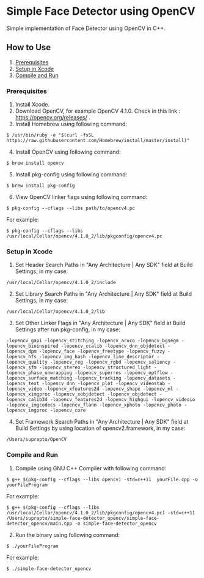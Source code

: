 # Simple Face Detector using OpenCV
Simple implementation of Face Detector using OpenCV in C++.

## How to Use
1. [Prerequisites](#prerequisites)
2. [Setup in Xcode](#setup-in-xcode)
3. [Compile and Run](#compile-and-run)

### Prerequisites
1. Install Xcode.
2. Download OpenCV, for example OpenCV 4.1.0. Check in this link : https://opencv.org/releases/ .
3. Install Homebrew using following command:
```
$ /usr/bin/ruby -e "$(curl -fsSL https://raw.githubusercontent.com/Homebrew/install/master/install)"
```
4. Install OpenCV using following command:
```
$ brew install opencv
```
5. Install pkg-config using following command:
```
$ brew install pkg-config
```
6. View OpenCV linker flags using following command:
```
$ pkg-config --cflags --libs path/to/opencv4.pc
```
For example:
```
$ pkg-config --cflags --libs /usr/local/Cellar/opencv/4.1.0_2/lib/pkgconfig/opencv4.pc
```

### Setup in Xcode
1. Set Header Search Paths in "Any Architecture | Any SDK" field at Build Settings, in my case:
```
/usr/local/Cellar/opencv/4.1.0_2/include
```
2. Set Library Search Paths in "Any Architecture | Any SDK" field at Build Settings, in my case:
```
/usr/local/Cellar/opencv/4.1.0_2/lib
```
3. Set Other Linker Flags in "Any Architecture | Any SDK" field at Build Settings after run pkg-config, in my case:
```
-lopencv_gapi -lopencv_stitching -lopencv_aruco -lopencv_bgsegm -lopencv_bioinspired -lopencv_ccalib -lopencv_dnn_objdetect -lopencv_dpm -lopencv_face -lopencv_freetype -lopencv_fuzzy -lopencv_hfs -lopencv_img_hash -lopencv_line_descriptor -lopencv_quality -lopencv_reg -lopencv_rgbd -lopencv_saliency -lopencv_sfm -lopencv_stereo -lopencv_structured_light -lopencv_phase_unwrapping -lopencv_superres -lopencv_optflow -lopencv_surface_matching -lopencv_tracking -lopencv_datasets -lopencv_text -lopencv_dnn -lopencv_plot -lopencv_videostab -lopencv_video -lopencv_xfeatures2d -lopencv_shape -lopencv_ml -lopencv_ximgproc -lopencv_xobjdetect -lopencv_objdetect -lopencv_calib3d -lopencv_features2d -lopencv_highgui -lopencv_videoio -lopencv_imgcodecs -lopencv_flann -lopencv_xphoto -lopencv_photo -lopencv_imgproc -lopencv_core
```
4. Set Framework Search Paths in "Any Architecture | Any SDK" field at Build Settings by using location of opencv2.framework, in my case:
```
/Users/suprapto/OpenCV
```

### Compile and Run
1. Compile using GNU C++ Compiler with following command:
```
$ g++ $(pkg-config --cflags --libs opencv) -std=c++11  yourFile.cpp -o yourFileProgram
```
For example:
```
$ g++ $(pkg-config --cflags --libs /usr/local/Cellar/opencv/4.1.0_2/lib/pkgconfig/opencv4.pc) -std=c++11 /Users/suprapto/simple-face-detector_opencv/simple-face-detector_opencv/main.cpp -o simple-face-detector_opencv
```
2. Run the binary using following command:
```
$ ./yourFileProgram
```
For example:
```
$ ./simple-face-detector_opencv
```
